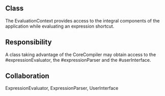 Class
--------------------------------------------------------------------------------
The EvaluationContext provides access to the
integral components of the application
while evaluating an expression shortcut.

Responsibility
--------------------------------------------------------------------------------
A class taking advantage of the CoreCompiler may
obtain access to the #expressionEvaluator,
the #expressionParser and the #userInterface.

Collaboration
--------------------------------------------------------------------------------
ExpressionEvaluator, ExpressionParser, UserInterface